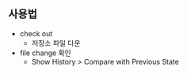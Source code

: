 ## 사용법

* check out
    * 저장소 파일 다운
* file change 확인
    * Show History > Compare with Previous State
